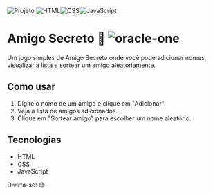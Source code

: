 

![Projeto](https://img.shields.io/badge/Projeto-Acadêmico-blue) ![HTML](https://img.shields.io/badge/HTML-%23E34F26.svg?style=flat&logo=html5&logoColor=white)![CSS](https://img.shields.io/badge/CSS-%231572B6.svg?style=flat&logo=css3&logoColor=white)![JavaScript](https://img.shields.io/badge/JavaScript-%23F7DF1E.svg?style=flat&logo=javascript&logoColor=black) 

# Amigo Secreto 🎁  ![oracle-one](https://cdn1.gnarususercontent.com.br/6/409216/ff043987-239b-4661-bdb1-7f4ca6092c48.png) 

Um jogo simples de Amigo Secreto onde você pode adicionar nomes, visualizar a lista e sortear um amigo aleatoriamente.  

## Como usar  
1. Digite o nome de um amigo e clique em "Adicionar".  
2. Veja a lista de amigos adicionados.  
3. Clique em "Sortear amigo" para escolher um nome aleatório.  

## Tecnologias  
- HTML  
- CSS  
- JavaScript  

Divirta-se! 😊  


